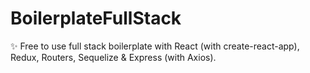 # BoilerplateFullStack
✨ Free to use full stack boilerplate with React (with create-react-app), Redux, Routers, Sequelize &amp; Express (with Axios).
